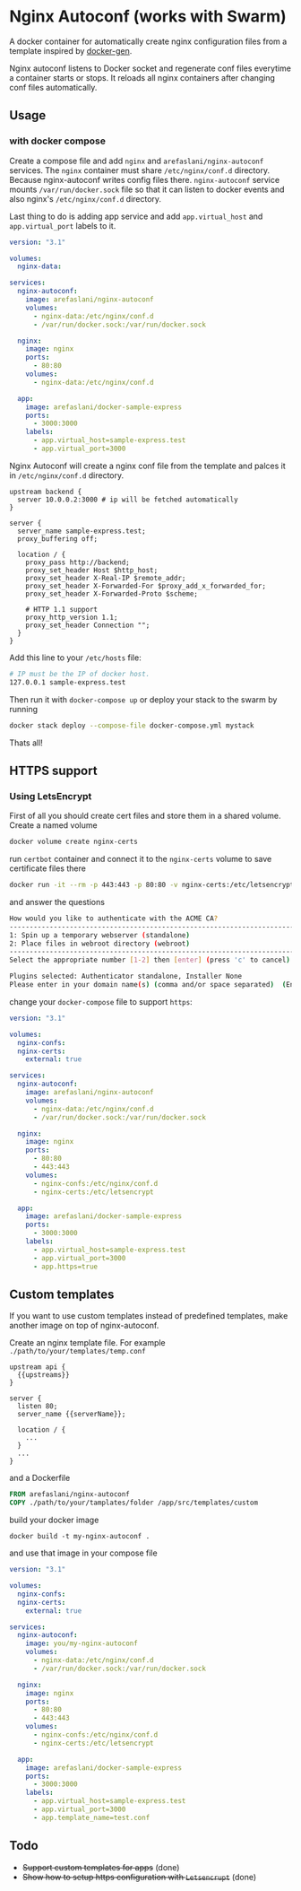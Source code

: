# Nginx Autoconf (works with Swarm)
A docker container for automatically create nginx configuration files from a template inspired by [docker-gen](https://github.com/jwilder/docker-gen).

Nginx autoconf listens to Docker socket and regenerate conf files everytime a container starts or stops. It reloads all nginx containers after changing conf files automatically.

## Usage
### with docker compose
Create a compose file and add `nginx` and `arefaslani/nginx-autoconf` services. The `nginx` container must share `/etc/nginx/conf.d` directory. Because nginx-autoconf writes config files there. `nginx-autoconf` service mounts `/var/run/docker.sock` file so that it can listen to docker events and also nginx's `/etc/nginx/conf.d` directory.

Last thing to do is adding app service and add `app.virtual_host` and `app.virtual_port` labels to it.

```yaml
version: "3.1"

volumes:
  nginx-data:

services:
  nginx-autoconf:
    image: arefaslani/nginx-autoconf
    volumes:
      - nginx-data:/etc/nginx/conf.d
      - /var/run/docker.sock:/var/run/docker.sock

  nginx:
    image: nginx
    ports:
      - 80:80
    volumes:
      - nginx-data:/etc/nginx/conf.d

  app:
    image: arefaslani/docker-sample-express
    ports:
      - 3000:3000
    labels:
      - app.virtual_host=sample-express.test
      - app.virtual_port=3000
```

Nginx Autoconf will create a nginx conf file from the template and palces it in `/etc/nginx/conf.d` directory.

```nginx
upstream backend {
  server 10.0.0.2:3000 # ip will be fetched automatically
}

server {
  server_name sample-express.test;
  proxy_buffering off;

  location / {
    proxy_pass http://backend;
    proxy_set_header Host $http_host;
    proxy_set_header X-Real-IP $remote_addr;
    proxy_set_header X-Forwarded-For $proxy_add_x_forwarded_for;
    proxy_set_header X-Forwarded-Proto $scheme;

    # HTTP 1.1 support
    proxy_http_version 1.1;
    proxy_set_header Connection "";
  }
}
```

Add this line to your `/etc/hosts` file:
```bash
# IP must be the IP of docker host.
127.0.0.1 sample-express.test
```
Then run it with `docker-compose up` or
deploy your stack to the swarm by running
```bash
docker stack deploy --compose-file docker-compose.yml mystack
```
Thats all!

## HTTPS support
### Using LetsEncrypt
First of all you should create cert files and store them in a shared volume. Create a named volume

```bash
docker volume create nginx-certs
```

run `certbot` container and connect it to the `nginx-certs` volume to save certificate files there

```bash
docker run -it --rm -p 443:443 -p 80:80 -v nginx-certs:/etc/letsencrypt certbot/certbot certonly
```

and answer the questions

```bash
How would you like to authenticate with the ACME CA?
-------------------------------------------------------------------------------
1: Spin up a temporary webserver (standalone)
2: Place files in webroot directory (webroot)
-------------------------------------------------------------------------------
Select the appropriate number [1-2] then [enter] (press 'c' to cancel): 1

Plugins selected: Authenticator standalone, Installer None
Please enter in your domain name(s) (comma and/or space separated)  (Enter 'c' to cancel): your-public-domain.com
```

change your `docker-compose` file to support `https`:

```yaml
version: "3.1"

volumes:
  nginx-confs:
  nginx-certs:
    external: true

services:
  nginx-autoconf:
    image: arefaslani/nginx-autoconf
    volumes:
      - nginx-data:/etc/nginx/conf.d
      - /var/run/docker.sock:/var/run/docker.sock

  nginx:
    image: nginx
    ports:
      - 80:80
      - 443:443
    volumes:
      - nginx-confs:/etc/nginx/conf.d
      - nginx-certs:/etc/letsencrypt

  app:
    image: arefaslani/docker-sample-express
    ports:
      - 3000:3000
    labels:
      - app.virtual_host=sample-express.test
      - app.virtual_port=3000
      - app.https=true
```

## Custom templates
If you want to use custom templates instead of predefined templates, make another image on top of nginx-autoconf.

Create an nginx template file. For example `./path/to/your/templates/temp.conf`

```nginx
upstream api {
  {{upstreams}}
}

server {
  listen 80;
  server_name {{serverName}};

  location / {
    ...
  }
  ...
}
```

and a Dockerfile

```Dockerfile
FROM arefaslani/nginx-autoconf
COPY ./path/to/your/tamplates/folder /app/src/templates/custom
```

build your docker image

`docker build -t my-nginx-autoconf .`

and use that image in your compose file

```yaml
version: "3.1"

volumes:
  nginx-confs:
  nginx-certs:
    external: true

services:
  nginx-autoconf:
    image: you/my-nginx-autoconf
    volumes:
      - nginx-data:/etc/nginx/conf.d
      - /var/run/docker.sock:/var/run/docker.sock

  nginx:
    image: nginx
    ports:
      - 80:80
      - 443:443
    volumes:
      - nginx-confs:/etc/nginx/conf.d
      - nginx-certs:/etc/letsencrypt

  app:
    image: arefaslani/docker-sample-express
    ports:
      - 3000:3000
    labels:
      - app.virtual_host=sample-express.test
      - app.virtual_port=3000
      - app.template_name=test.conf
```

## Todo
* ~~Support custom templates for apps~~ (done)
* ~~Show how to setup https configuration with `Letsencrupt`~~ (done)
